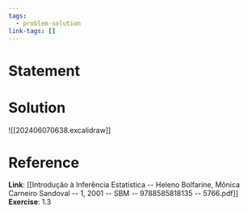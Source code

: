 ```yaml
---
tags:
  - problem-solution
link-tags: []
---
```

# Statement 


# Solution
![[202406070638.excalidraw]]

# Reference
**Link**: [[Introdução à Inferência Estatística -- Heleno Bolfarine, Mônica Carneiro Sandoval -- 1, 2001 -- SBM -- 9788585818135 -- 5766.pdf]]
**Exercise**: 1.3